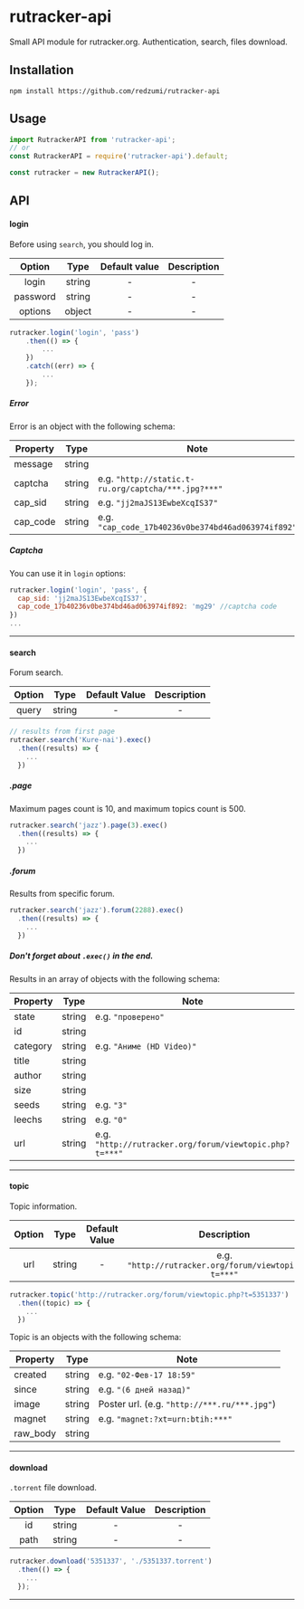 # rutracker-api
Small API module for rutracker.org. 
Authentication, search, files download.

## Installation
```
npm install https://github.com/redzumi/rutracker-api
```

## Usage
```javascript
import RutrackerAPI from 'rutracker-api';
// or
const RutrackerAPI = require('rutracker-api').default;

const rutracker = new RutrackerAPI();
```

## API

#### login

Before using ```search```, you should log in.

Option | Type | Default value | Description |
:---:|:---:|:---:|:---:|
login | string | - | -
password | string | - | -
options | object | - | -

```javascript
rutracker.login('login', 'pass')
    .then(() => {
        ...
    })
    .catch((err) => {
        ...
    });
```

##### Error

Error is an object with the following schema:

Property | Type | Note
---|---|---|
message | string 
captcha | string | e.g. ```"http://static.t-ru.org/captcha/***.jpg?***"```
cap_sid | string | e.g. ```"jj2maJS13EwbeXcqIS37"```
cap_code | string | e.g. ```"cap_code_17b40236v0be374bd46ad063974if892"```

##### Captcha
You can use it in ```login``` options:

```javascript
rutracker.login('login', 'pass', {
  cap_sid: 'jj2maJS13EwbeXcqIS37',
  cap_code_17b40236v0be374bd46ad063974if892: 'mg29' //captcha code
})
...
```
***

#### search

Forum search.

Option | Type | Default Value | Description |
:---:|:---:|:---:|:---:|
query | string | - | -

```javascript
// results from first page
rutracker.search('Kure-nai').exec()
  .then((results) => {
    ...
  })
```

##### .page

Maximum pages count is 10, and maximum topics count is 500. 

```javascript
rutracker.search('jazz').page(3).exec()
  .then((results) => {
    ...
  })
```

##### .forum

Results from specific forum.

```javascript
rutracker.search('jazz').forum(2288).exec()
  .then((results) => {
    ...
  })
```

##### Don't forget about ```.exec()``` in the end.

Results in an array of objects with the following schema:

Property | Type | Note
---|---|---|
state | string | e.g. ```"проверено"```
id | string
category | string | e.g. ```"Аниме (HD Video)"```
title | string
author | string
size | string | 
seeds | string | e.g. ```"3"```
leechs | string | e.g. ```"0"```
url | string | e.g. ```"http://rutracker.org/forum/viewtopic.php?t=***"```

***

#### topic

Topic information.

Option | Type | Default Value | Description |
:---:|:---:|:---:|:---:|
url | string | - | e.g. ```"http://rutracker.org/forum/viewtopic.php?t=***"``` |
```javascript
rutracker.topic('http://rutracker.org/forum/viewtopic.php?t=5351337')
  .then((topic) => {
    ...
  })
```
Topic is an objects with the following schema:

Property | Type | Note
---|---|---|
created | string | e.g. ```"02-Фев-17 18:59"```
since | string | e.g. ```"(6 дней назад)"```
image | string | Poster url. (e.g. ```"http://***.ru/***.jpg"```)
magnet | string  | e.g. ```"magnet:?xt=urn:btih:***"```
raw_body | string

***

#### download

```.torrent``` file download.

Option | Type | Default Value | Description |
:---:|:---:|:---:|:---:|
id | string | - | -
path | string | - | -
```javascript
rutracker.download('5351337', './5351337.torrent')
  .then(() => {
    ...
  });
```

***
